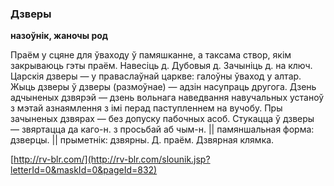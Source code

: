 ### Дзверы
**назоўнік, жаночы род**

Праём у сцяне для ўваходу ў памяшканне, а таксама створ, якім закрываюць гэты праём. Навесіць д. Дубовыя д. Зачыніць д. на ключ. Царскія дзверы — у праваслаўнай царкве: галоўны ўваход у алтар. Жыць дзверы ў дзверы (размоўнае) — адзін насупраць другога. Дзень адчыненых дзвярэй — дзень вольнага наведвання навучальных устаноў з мэтай азнаямлення з імі перад паступленнем на вучобу. Пры зачыненых дзвярах — без допуску пабочных асоб. Стукацца ў дзверы — звяртацца да каго-н. з просьбай аб чым-н. || памяншальная форма: дзверцы. || прыметнік: дзвярны. Д. праём. Дзвярная клямка.

<a rel="author">[http://rv-blr.com/](http://rv-blr.com/slounik.jsp?letterId=0&maskId=0&pageId=832)</a>
